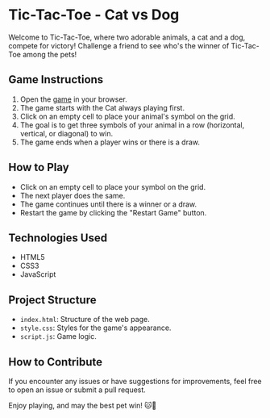 # Tic-Tac-Toe - Cat vs Dog

Welcome to Tic-Tac-Toe, where two adorable animals, a cat and a dog, compete for victory! Challenge a friend to see who's the winner of Tic-Tac-Toe among the pets!

## Game Instructions

1. Open the [game](https://eduardapontel.github.io/tic-tac-toe/) in your browser.
2. The game starts with the Cat always playing first.
3. Click on an empty cell to place your animal's symbol on the grid.
4. The goal is to get three symbols of your animal in a row (horizontal, vertical, or diagonal) to win.
5. The game ends when a player wins or there is a draw.

## How to Play

- Click on an empty cell to place your symbol on the grid.
- The next player does the same.
- The game continues until there is a winner or a draw.
- Restart the game by clicking the "Restart Game" button.

## Technologies Used

- HTML5
- CSS3
- JavaScript

## Project Structure

- `index.html`: Structure of the web page.
- `style.css`: Styles for the game's appearance.
- `script.js`: Game logic.

## How to Contribute

If you encounter any issues or have suggestions for improvements, feel free to open an issue or submit a pull request.

Enjoy playing, and may the best pet win! 🐱🐶
